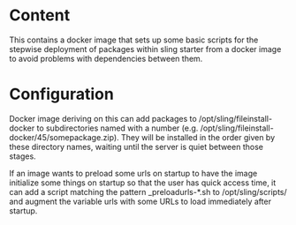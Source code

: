 # Content

This contains a docker image that sets up some basic scripts for the stepwise deployment of packages within sling starter from a docker image to avoid problems with dependencies between them.

# Configuration

Docker image deriving on this can add packages to /opt/sling/fileinstall-docker to subdirectories named with a number (e.g. /opt/sling/fileinstall-docker/45/somepackage.zip). They will be installed in the order given by these directory names, waiting until the server is quiet between those stages.

If an image wants to preload some urls on startup to have the image initialize some things on startup so that the user has quick access time, it can add a script matching the pattern _preloadurls-*.sh to /opt/sling/scripts/ and augment the variable urls with some URLs to load immediately after startup.
